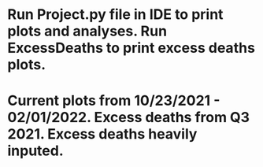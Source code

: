 # Run Project.py file in IDE to print plots and analyses. Run ExcessDeaths to print excess deaths plots.

# Current plots from 10/23/2021 - 02/01/2022. Excess deaths from Q3 2021. Excess deaths heavily inputed.
